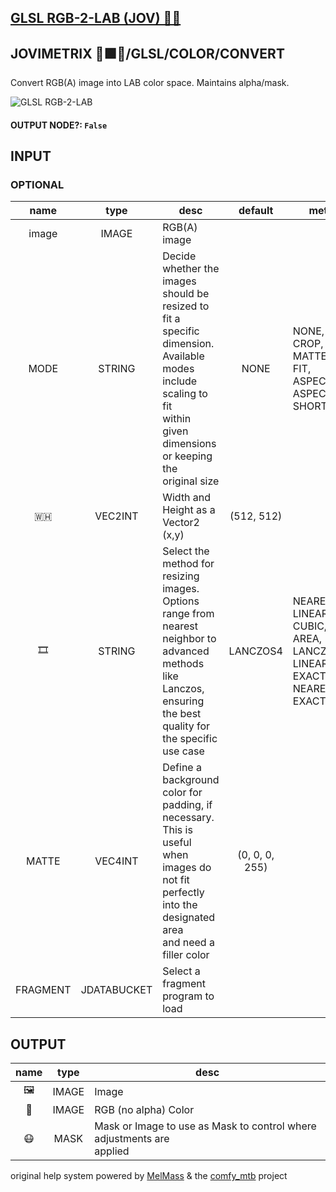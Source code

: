 ## [GLSL RGB-2-LAB (JOV) 🧙🏽](https://github.com/Amorano/Jovimetrix-examples/blob/master/node/GLSL%20RGB-2-LAB/GLSL%20RGB-2-LAB.md)

## JOVIMETRIX 🔺🟩🔵/GLSL/COLOR/CONVERT

Convert RGB(A) image into LAB color space. Maintains alpha/mask.

![GLSL RGB-2-LAB](https://raw.githubusercontent.com/Amorano/Jovimetrix-examples/master/node/GLSL%20RGB-2-LAB/GLSL%20RGB-2-LAB.png)

#### OUTPUT NODE?: `False`

## INPUT

### OPTIONAL

name | type | desc | default | meta
:---:|:---:|---|:---:|---
image  |  IMAGE  | RGB(A) image |  | 
MODE  |  STRING  | Decide whether the images should be<br>resized to fit a specific dimension.<br>Available modes include scaling to fit<br>within given dimensions or keeping the<br>original size | NONE | NONE, CROP, MATTE, FIT, ASPECT, ASPECT<br>SHORT
🇼🇭  |  VEC2INT  | Width and Height as a Vector2 (x,y) | (512, 512) | 
🎞️  |  STRING  | Select the method for resizing images.<br>Options range from nearest neighbor to<br>advanced methods like Lanczos, ensuring<br>the best quality for the specific use case | LANCZOS4 | NEAREST, LINEAR, CUBIC, AREA, LANCZOS4,<br>LINEAR EXACT, NEAREST EXACT
MATTE  |  VEC4INT  | Define a background color for padding, if<br>necessary. This is useful when images do<br>not fit perfectly into the designated area<br>and need a filler color | (0, 0, 0, 255) | 
FRAGMENT  |  JDATABUCKET  | Select a fragment program to load |  | 

## OUTPUT

name | type | desc
:---:|:---:|---
🖼️  |  IMAGE  | Image 
🌈  |  IMAGE  | RGB (no alpha) Color 
😷  |  MASK  | Mask or Image to use as Mask to control where adjustments are<br>applied 

original help system powered by [MelMass](https://github.com/melMass) & the [comfy_mtb](https://github.com/melMass/comfy_mtb) project